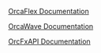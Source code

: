[OrcaFlex Documentation](https://www.orcina.com/webhelp/OrcaFlex/Default.htm)

[OrcaWave Documentation](https://www.orcina.com/webhelp/OrcaWave/Default.htm)

[OrcFxAPI Documentation](https://www.orcina.com/webhelp/OrcFxAPI/Default.htm)
